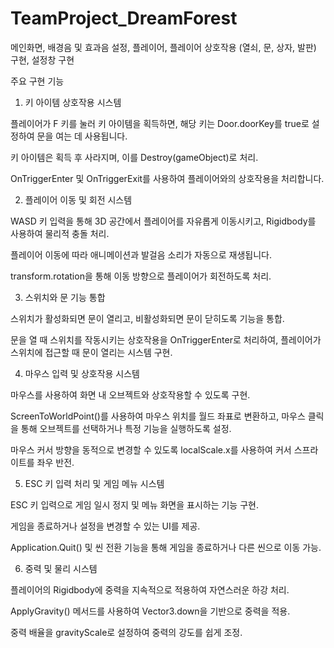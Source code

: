 # TeamProject_DreamForest

메인화면, 배경음 및 효과음 설정, 플레이어, 플레이어 상호작용 (열쇠, 문, 상자, 발판) 구현, 설정창 구현

주요 구현 기능


1. 키 아이템 상호작용 시스템

플레이어가 F 키를 눌러 키 아이템을 획득하면, 해당 키는 Door.doorKey를 true로 설정하여 문을 여는 데 사용됩니다.

키 아이템은 획득 후 사라지며, 이를 Destroy(gameObject)로 처리.

OnTriggerEnter 및 OnTriggerExit를 사용하여 플레이어와의 상호작용을 처리합니다.

2. 플레이어 이동 및 회전 시스템

WASD 키 입력을 통해 3D 공간에서 플레이어를 자유롭게 이동시키고, Rigidbody를 사용하여 물리적 충돌 처리.

플레이어 이동에 따라 애니메이션과 발걸음 소리가 자동으로 재생됩니다.

transform.rotation을 통해 이동 방향으로 플레이어가 회전하도록 처리.

3. 스위치와 문 기능 통합

스위치가 활성화되면 문이 열리고, 비활성화되면 문이 닫히도록 기능을 통합.

문을 열 때 스위치를 작동시키는 상호작용을 OnTriggerEnter로 처리하여, 플레이어가 스위치에 접근할 때 문이 열리는 시스템 구현.

4. 마우스 입력 및 상호작용 시스템

마우스를 사용하여 화면 내 오브젝트와 상호작용할 수 있도록 구현.

ScreenToWorldPoint()를 사용하여 마우스 위치를 월드 좌표로 변환하고, 마우스 클릭을 통해 오브젝트를 선택하거나 특정 기능을 실행하도록 설정.

마우스 커서 방향을 동적으로 변경할 수 있도록 localScale.x를 사용하여 커서 스프라이트를 좌우 반전.

5. ESC 키 입력 처리 및 게임 메뉴 시스템

ESC 키 입력으로 게임 일시 정지 및 메뉴 화면을 표시하는 기능 구현.

게임을 종료하거나 설정을 변경할 수 있는 UI를 제공.

Application.Quit() 및 씬 전환 기능을 통해 게임을 종료하거나 다른 씬으로 이동 가능.

6. 중력 및 물리 시스템

플레이어의 Rigidbody에 중력을 지속적으로 적용하여 자연스러운 하강 처리.

ApplyGravity() 메서드를 사용하여 Vector3.down을 기반으로 중력을 적용.

중력 배율을 gravityScale로 설정하여 중력의 강도를 쉽게 조정.
